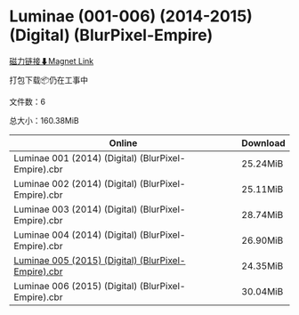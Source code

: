 # Luminae (001-006) (2014-2015) (Digital) (BlurPixel-Empire)

[磁力链接⬇Magnet Link](magnet:?xt=urn:btih:1d2b9cdc8aa57e48ee59b6dbffe68bdfc1096055&dn=Luminae%20%28001-006%29%20%282014-2015%29%20%28Digital%29%20%28BlurPixel-Empire%29)

打包下载📦仍在工事中

文件数：6

总大小：160.38MiB

Online | Download
--- | ---
Luminae 001 (2014) (Digital) (BlurPixel-Empire).cbr | 25.24MiB
Luminae 002 (2014) (Digital) (BlurPixel-Empire).cbr | 25.11MiB
Luminae 003 (2014) (Digital) (BlurPixel-Empire).cbr | 28.74MiB
Luminae 004 (2014) (Digital) (BlurPixel-Empire).cbr | 26.90MiB
[Luminae 005 (2015) (Digital) (BlurPixel-Empire).cbr](https://github.com/alicewish/markdown/blob/master/comic/Luminae-005-2015-Digital-BlurPixel-Empire-cbr.md) | 24.35MiB
Luminae 006 (2015) (Digital) (BlurPixel-Empire).cbr | 30.04MiB